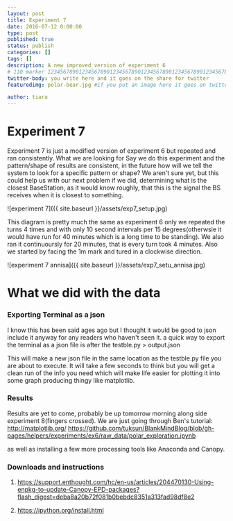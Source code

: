 ```yaml
---
layout: post
title: Experiment 7 
date: 2016-07-12 0:00:00
type: post
published: true
status: publish
categories: []
tags: []
description: A new improved version of experiment 6 
# 110 marker 1234567890123456789012345678901234567890123456789012345678901234567890123456789012345678901234567890123456789
twitter-body: you write here and it goes on the share for twitter
featuredimg: polar-bear.jpg #if you put an image here it goes on twitter too

author: tiara
---
```


# Experiment 7

Experiment 7 is just a modified version of experiment 6 but repeated and ran consistently. What we are looking for 
Say we do this experiment and the pattern/shape of results are consistent, in the future how will we tell the system to look for a specific pattern or shape? We aren't sure yet, but this could help us with our next problem if we did, determining what is the closest BaseStation, as it would know roughly, that this is the signal the BS receives when it is closest to something. 

![experiment 7]({{ site.baseurl }}/assets/exp7_setup.jpg) 

This diagram is pretty much the same as experiment 6 only we repeated the turns 4 times and with only 10 second intervals per 15 degrees(otherwsie it would have run for 40 minutes which is a long time to be standing). We also ran it continuoursly for 20 minutes, that is every turn took 4 minutes. Also we started by facing the 1m mark and tured in a clockwise direction.  

![experiment 7 annisa]({{ site.baseurl }}/assets/exp7_setu_annisa.jpg) 

# What we did with the data

### Exporting Terminal as a json

I know this has been said ages ago but I thought it would be good to json include it anyway for any readers who haven't seen it. a quick way to export the terminal as a json file is after the testble.py > output.json 

This will make a new json file in the same location as the testble.py file you are about to execute. It will take a few seconds to think but you will get a clean run of the info you need which will make life easier for plotting it into some graph producing thingy like matplotlib. 

### Results 

Results are yet to come, probably be up tomorrow morning along side experiment 8(fingers crossed). We are just going through Ben's tutorial: http://matplotlib.org/ https://github.com/tuksun/BlankMindBlog/blob/gh-pages/helpers/experiments/ex6/raw_data/polar_exploration.ipynb

as well as installing a few more processing tools like Anaconda and Canopy. 

### Downloads and instructions 

1. https://support.enthought.com/hc/en-us/articles/204470130-Using-enpkg-to-update-Canopy-EPD-packages?flash_digest=deba8a20b72f081b0bebdc8351a313fad98df8e2

2. https://ipython.org/install.html

